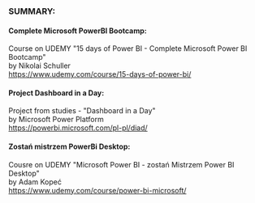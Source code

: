 ### SUMMARY:   
#### Complete Microsoft PowerBI Bootcamp:  
Course on UDEMY "15 days of Power BI - Complete Microsoft Power BI Bootcamp"  
by Nikolai Schuller  
https://www.udemy.com/course/15-days-of-power-bi/

#### Project Dashboard in a Day:  
Project from studies - "Dashboard in a Day"  
by Microsoft Power Platform  
https://powerbi.microsoft.com/pl-pl/diad/

#### Zostań mistrzem PowerBi Desktop:  
Cousre on UDEMY "Microsoft Power BI - zostań Mistrzem Power BI Desktop"  
by Adam Kopeć  
https://www.udemy.com/course/power-bi-microsoft/
